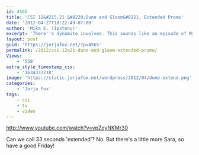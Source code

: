```yaml
---
id: 4565
title: 'CSI 12&#215;21 &#8220;Dune and Gloom&#8221; Extended Promo'
date: '2012-04-27T18:22:49-07:00'
author: 'Mika E. (Ipstenu)'
excerpt: 'There''s dynamite involved. This sounds like an episode of Mythbusters.'
layout: post
guid: 'https://jorjafox.net/?p=4565'
permalink: /2012/csi-12x21-dune-and-gloom-extended-promo/
Views:
    - '558'
astra_style_timestamp_css:
    - '1634337218'
image: 'https://static.jorjafox.net/wordpress/2012/04/dune-extend.png'
categories:
    - 'Jorja Fox'
tags:
    - csi
    - tv
    - video
---
```


http://www.youtube.com/watch?v=vpZeyNKMr30

Can we call 33 seconds 'extended'? No. But there's a little more Sara, so have a good Friday!